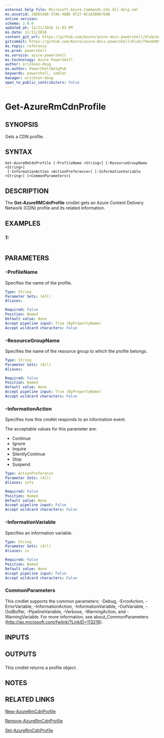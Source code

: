 ```yaml
---
external help file: Microsoft.Azure.Commands.Cdn.dll-Help.xml
ms.assetid: 28DECA86-37A5-48BE-9727-0C1A3B867E9B
online version: 
schema: 2.0.0
updated_at: 11/11/2016 11:03 PM
ms.date: 11/11/2016
content_git_url: https://github.com/Azure/azure-docs-powershell/blob/master/azureps-cmdlets-docs/ResourceManager/AzureRM.Cdn/v2.3.0/Get-AzureRMCdnProfile.md
gitcommit: https://github.com/Azure/azure-docs-powershell/blob/79eeb985ea480979357fb4695832a0c3d29a48bf/azureps-cmdlets-docs/ResourceManager/AzureRM.Cdn/v2.3.0/Get-AzureRMCdnProfile.md
ms.topic: reference
ms.prod: powershell
ms.service: azure-powershell
ms.technology: Azure PowerShell
author: erickson-doug
ms.author: PowerShellHelpPub
keywords: powershell, cmdlet
manager: erickson-doug
open_to_public_contributors: False
---
```


# Get-AzureRmCdnProfile

## SYNOPSIS
Gets a CDN profile.

## SYNTAX

```
Get-AzureRmCdnProfile [-ProfileName <String>] [-ResourceGroupName <String>]
 [-InformationAction <ActionPreference>] [-InformationVariable <String>] [<CommonParameters>]
```

## DESCRIPTION
The **Get-AzureRMCdnProfile** cmdlet gets an Azure Content Delivery Network (CDN) profile and its related information.

## EXAMPLES

### 1:
```

```

## PARAMETERS

### -ProfileName
Specifies the name of the profile.

```yaml
Type: String
Parameter Sets: (All)
Aliases: 

Required: False
Position: Named
Default value: None
Accept pipeline input: True (ByPropertyName)
Accept wildcard characters: False
```

### -ResourceGroupName
Specifies the name of the resource group to which the profile belongs.

```yaml
Type: String
Parameter Sets: (All)
Aliases: 

Required: False
Position: Named
Default value: None
Accept pipeline input: True (ByPropertyName)
Accept wildcard characters: False
```

### -InformationAction
Specifies how this cmdlet responds to an information event.

The acceptable values for this parameter are:

- Continue
- Ignore
- Inquire
- SilentlyContinue
- Stop
- Suspend

```yaml
Type: ActionPreference
Parameter Sets: (All)
Aliases: infa

Required: False
Position: Named
Default value: None
Accept pipeline input: False
Accept wildcard characters: False
```

### -InformationVariable
Specifies an information variable.

```yaml
Type: String
Parameter Sets: (All)
Aliases: iv

Required: False
Position: Named
Default value: None
Accept pipeline input: False
Accept wildcard characters: False
```

### CommonParameters
This cmdlet supports the common parameters: -Debug, -ErrorAction, -ErrorVariable, -InformationAction, -InformationVariable, -OutVariable, -OutBuffer, -PipelineVariable, -Verbose, -WarningAction, and -WarningVariable. For more information, see about_CommonParameters (http://go.microsoft.com/fwlink/?LinkID=113216).

## INPUTS

## OUTPUTS

###  
This cmdlet returns a profile object.

## NOTES

## RELATED LINKS

[New-AzureRmCdnProfile](xref:ResourceManager/AzureRM.Cdn/v2.3.0/New-AzureRmCdnProfile.md)

[Remove-AzureRmCdnProfile](xref:ResourceManager/AzureRM.Cdn/v2.3.0/Remove-AzureRmCdnProfile.md)

[Set-AzureRmCdnProfile](xref:ResourceManager/AzureRM.Cdn/v2.3.0/Set-AzureRmCdnProfile.md)


